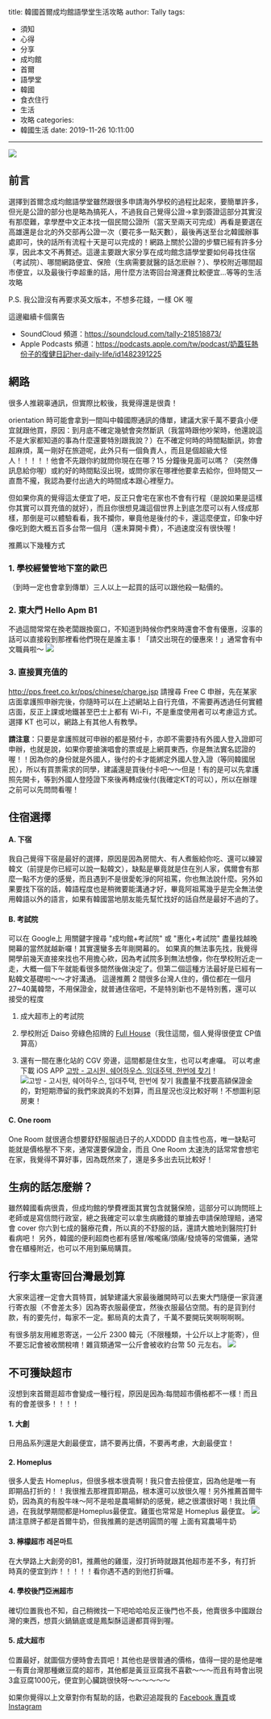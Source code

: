 title: 韓國首爾成均館語學堂生活攻略
author: Tally
tags:
  - 須知
  - 心得
  - 分享
  - 成均館
  - 首爾
  - 語學堂
  - 韓國
  - 食衣住行
  - 生活
  - 攻略
categories:
  - 韓國生活
date: 2019-11-26 10:11:00
---
![](https://live.staticflickr.com/65535/49182308233_8b75a139b0_b.jpg)

## 前言

選擇到首爾念成均館語學堂雖然跟很多申請海外學校的過程比起來，要簡單許多，但光是公證的部分也是略為搞死人，不過我自己覺得公證->拿到簽證這部分其實沒有那麼難，拿學歷中文正本找一個民間公證所（當天至兩天可完成）再看是要選在高雄還是台北的外交部再公證一次（要花多一點天數），最後再送至台北韓國辦事處即可，快的話所有流程十天是可以完成的！網路上關於公證的步驟已經有許多分享，因此本文不再贅述。這邊主要跟大家分享在成均館念語學堂要如何尋找住宿（考試院）、哪間網路便宜、保險（生病需要就醫的話怎麽辦？）、學校附近哪間超市便宜，以及最後行李超重的話，用什麼方法寄回台灣運費比較便宜...等等的生活攻略

P.S. 我公證沒有再要求英文版本，不想多花錢，一樣 OK 喔

這邊繼續卡個廣告
- SoundCloud 頻道：https://soundcloud.com/tally-218518873/
- Apple Podcasts 頻道：https://podcasts.apple.com/tw/podcast/奶蓋狂熱份子的復健日記her-daily-life/id1482391225

## 網路
很多人推親辜通訊，但實際比較後，我覺得還是很貴！

orientation 時可能會拿到一間叫中韓國際通訊的傳單，建議大家千萬不要貪小便宜就跟他買，原因：到月底不確定幾號會突然斷訊（我當時跟他吵架時，他還說這不是大家都知道的事為什麼還要特別跟我說？）在不確定何時的時間點斷訊，妳會超麻煩，萬一剛好在旅遊呢，此外只有一個負責人，而且是個超級大怪人！！！！！他會不先跟你約就問你現在在哪？15 分鐘後見面可以嗎？（突然傳訊息給你喔）或約好的時間點沒出現，或問你家在哪裡他要拿去給你，但時間又一直喬不攏，我認為要付出過大的時間成本跟心裡壓力。

但如果你真的覺得這太便宜了吧，反正只會宅在家也不會有行程（是說如果是這樣你其實可以買充值的就好），而且你很想見識這個世界上到底怎麼可以有人怪成那樣，那倒是可以體驗看看，我不攔你，畢竟他是後付的卡，還這麼便宜，印象中好像吃到飽大概五百多台幣一個月（還未算開卡費），不過速度沒有很快喔！

推薦以下幾種方式

### 1. 學校經營管地下室的歐巴
（到時一定也會拿到傳單）三人以上一起買的話可以跟他殺一點價的。

### 2. 東大門 Hello Apm B1
不過這間常常在換老闆跟換窗口，不知道到時候你們來時還會不會有優惠，沒事的話可以直接殺到那裡看他們現在是誰主事！「請交出現在的優惠來！」通常會有中文職員啦～
![](https://live.staticflickr.com/65535/49163862112_354b4340ef_b.jpg)

### 3. 直接買充值的
http://pps.freet.co.kr/pps/chinese/charge.jsp
請搜尋 Free C 申辦，先在某家店面拿護照申辦完後，你隨時可以在上述網站上自行充值，不需要再透過任何實體店面，反正上課或地鐵甚至巴士上都有 Wi-Fi，不是重度使用者可以考慮這方式。選擇 KT 也可以，網路上有其他人有教學。

**請注意**：只要是拿護照就可申辦的都是預付卡，亦即不需要持有外國人登入證即可申辦，也就是說，如果你要搶演唱會的票或是上網買東西，你是無法實名認證的喔！！因為你的身份就是外國人，後付的卡才能綁定外國人登入證（等同韓國居民），所以有買票需求的同學，建議還是買後付卡吧～～但是！有的是可以先拿護照先開卡，等到外國人登陸證下來後再轉成後付(我確定KT的可以），所以在辦理之前可以先問問看喔！

## 住宿選擇
#### A. 下宿
我自己覺得下宿是最好的選擇，原因是因為房間大、有人煮飯給你吃、還可以練習韓文（前提是你已經可以說一點韓文），缺點是畢竟就是住在別人家，偶爾會有那麼一點不方便的感覺，而且遇到不是很愛乾淨的阿祖罵，你也無法說什麼。另外如果要找下宿的話，韓語程度也是稍微要能溝通才好，畢竟阿祖罵幾乎是完全無法使用韓語以外的語言，如果有韓國當地朋友能先幫忙找好的話自然是最好不過的了。

#### B. 考試院
可以在 Google上 用關鍵字搜尋 "成均館+考試院" 或 "惠化+考試院" 盡量找越晚開幕的當然就越新囉！其實還蠻多去年剛開幕的。
如果真的無法事先找，我覺得開學前幾天直接來找也不用擔心欸，因為考試院多到無法想像，你在學校附近走一走，大概一個下午就能看很多間然後做決定了。但第二個這種方法最好是已經有一點韓文基礎啦～～才好溝通。
這邊推薦 2 間很多台灣人住的，價位都在一個月27~40萬韓幣，不用保證金，就普通住宿吧，不是特別新也不是特別舊，還可以接受的程度

1. 成大超市上的考試院

2. 學校附近 Daiso 旁綠色招牌的 [Full House](http://5607.gosi1net.net)（我住這間，個人覺得很便宜 CP值算高）

3. 還有一間在惠化站的 CGV 旁邊，這間都是住女生，也可以考慮囉。
可以考慮下載 iOS APP [고방 - 고시원, 쉐어하우스, 임대주택, 한번에 찾기](https://apps.apple.com/us/app/%EA%B3%A0%EB%B0%A9-%EA%B3%A0%EC%8B%9C%EC%9B%90-%EC%89%90%EC%96%B4%ED%95%98%EC%9A%B0%EC%8A%A4-%EC%9E%84%EB%8C%80%EC%A3%BC%ED%83%9D-%ED%95%9C%EB%B2%88%EC%97%90-%EC%B0%BE%EA%B8%B0/id1196256988)！
![고방 - 고시원, 쉐어하우스, 임대주택, 한번에 찾기](https://live.staticflickr.com/65535/49163862187_8c765dc68c_n.jpg)
我盡量不找要高額保證金的，對短期滯留的我們來說真的不划算，而且屋況也沒比較好啊！不想圖利惡房東！

#### C. One room
One Room 就很適合想要舒舒服服過日子的人XDDDD 自主性也高，唯一缺點可能就是價格壓不下來，通常還要保證金，而且 One Room 太速洗的話常常會想宅在家，我覺得不算好事，因為既然來了，還是多多出去玩比較好！


## 生病的話怎麼辦？
雖然韓國看病很貴，但成均館的學費裡面其實包含就醫保險，這部分可以詢問班上老師或是寫信問行政室，總之我確定可以拿生病繳錢的單據去申請保險理賠，通常會 cover 你六到七成的醫療花費，所以真的不舒服的話，還請大膽地到醫院打針看病吧！
另外，韓國的便利超商也都有感冒/喉嚨痛/頭痛/發燒等的常備藥，通常會在櫃檯附近，也可以不用到藥局購買。

## 行李太重寄回台灣最划算
大家來這裡一定會大買特買，誠摯建議大家最後離開時可以去東大門隨便一家貨運行寄衣服（不會差太多）因為寄衣服最便宜，然後衣服最佔空間。有的是貨到付款，有的要先付，每家不一定。郵局真的太貴了，千萬不要開玩笑啊啊啊啊。

有很多朋友用維恩寄送，一公斤 2300 韓元（不限種類，十公斤以上才能寄），但不要忘記會被收關稅唷！雜貨類通常一公斤會被收約台幣 50 元左右。
![](https://live.staticflickr.com/65535/49163862252_295212be2a.jpg)


## 不可獲缺超市

沒想到來首爾逛超市會變成一種行程，原因是因為:每間超市價格都不一樣！而且有的會差很多！！！！

#### 1. 大創
日用品系列還是大創最便宜，請不要再比價，不要再考慮，大創最便宜！

#### 2. Homeplus
很多人愛去 Homeplus，但很多根本很貴啊！我只會去撿便宜，因為他是唯一有即期品打折的！！我很推去那裡買即期品，根本還可以放很久喔！另外推薦首爾牛奶，因為真的有股牛味～阿不是啦是農場鮮奶的感覺，總之很濃很好喝！我比價過，在我就學期間都是Homeplus最便宜。雞蛋也常常是 Homeplus 最便宜。
![](https://live.staticflickr.com/65535/49163862337_998dba3bfd_z.jpg) 請注意牌子都是首爾牛奶，但我推薦的是透明圓筒的喔 上面有寫農場牛奶

#### 3. 檸檬超市 레몬마트
在大學路上大創旁的B1，推薦他的雞蛋，沒打折時就跟其他超市差不多，有打折時真的便宜到炸！！！！！看你遇不遇的到他打折囉。

#### 4. 學校後門亞洲超市
確切位置我也不知，自己稍微找一下吧哈哈哈反正後門也不長，他賣很多中國跟台灣的東西，想買火鍋鍋底或是鳳梨酥這邊都買得到喔。

#### 5. 成大超市
位置最好，就圖個方便時會去買吧！其他也是很普通的價格，值得一提的是他是唯一有賣台灣那種嫩豆腐的超市，其他都是黃豆豆腐我不喜歡～～～而且有時會出現3盒豆腐1000元，便宜到心臟跳很快呀～～～～～～

如果你覺得以上文章對你有幫助的話，也歡迎追蹤我的 [Facebook 專頁](https://www.facebook.com/tallynherbelly/)或 [Instagram](https://www.instagram.com/19894.8kg/)